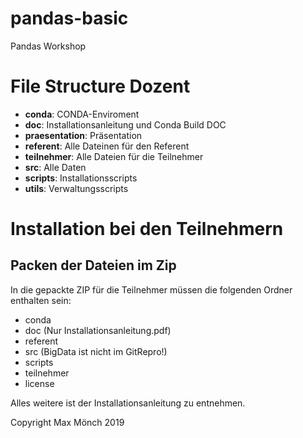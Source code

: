 # pandas-basic
Pandas Workshop 

# File Structure Dozent

* **conda**: CONDA-Enviroment
* **doc**: Installationsanleitung und Conda Build DOC
* **praesentation**: Präsentation
* **referent**: Alle Dateinen für den Referent
* **teilnehmer**: Alle Dateien für die Teilnehmer
* **src**: Alle Daten
* **scripts**: Installationsscripts
* **utils**: Verwaltungsscripts

# Installation bei den Teilnehmern

## Packen der Dateien im Zip
In die gepackte ZIP für die Teilnehmer müssen die folgenden Ordner enthalten sein:

* conda
* doc (Nur Installationsanleitung.pdf)
* referent
* src (BigData ist nicht im GitRepro!)
* scripts
* teilnehmer
* license

Alles weitere ist der Installationsanleitung zu entnehmen.

Copyright Max Mönch 2019